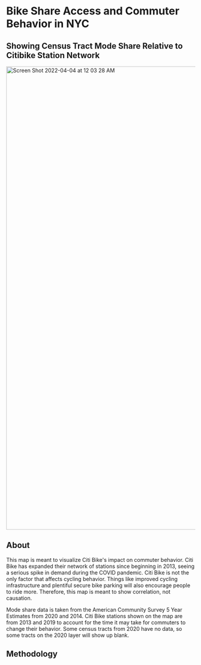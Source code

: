 # Bike Share Access and Commuter Behavior in NYC

## Showing Census Tract Mode Share Relative to Citibike Station Network
<img width="1236" alt="Screen Shot 2022-04-04 at 12 03 28 AM" src="https://user-images.githubusercontent.com/98992153/161471914-40b0c65c-eb72-4e4a-9bf8-ec0150ca09d8.png">

## About
This map is meant to visualize Citi Bike's impact on commuter behavior. Citi Bike has expanded their network of stations since beginning in 2013, seeing a serious spike in demand during the COVID pandemic. Citi Bike is not the only factor that affects cycling behavior. Things like improved cycling infrastructure and plentiful secure bike parking will also encourage people to ride more. Therefore, this map is meant to show correlation, not causation.

Mode share data is taken from the American Community Survey 5 Year Estimates from 2020 and 2014.
Citi Bike stations shown on the map are from 2013 and 2019 to account for the time it may take for commuters to change their behavior. Some census tracts from 2020 have no data, so some tracts on the 2020 layer will show up blank.

## Methodology
